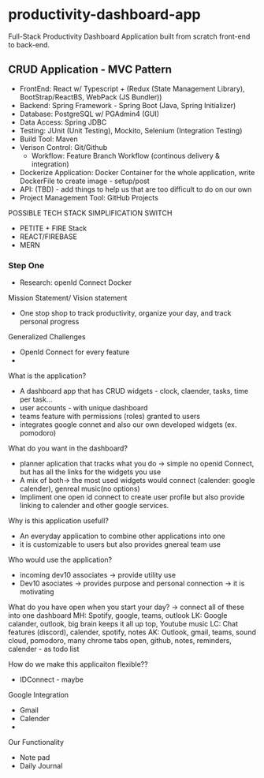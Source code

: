 # productivity-dashboard-app
Full-Stack Productivity Dashboard Application built from scratch front-end to back-end.

## CRUD Application - MVC Pattern
- FrontEnd: React w/ Typescript + (Redux (State Management Library), BootStrap/ReactBS, WebPack (JS Bundler))
- Backend: Spring Framework - Spring Boot (Java, Spring Initializer)
- Database: PostgreSQL w/ PGAdmin4 (GUI)
- Data Access: Spring JDBC
- Testing: JUnit (Unit Testing), Mockito, Selenium (Integration Testing)
- Build Tool: Maven
- Verison Control: Git/Github
  - Workflow: Feature Branch Workflow (continous delivery & integration) 
- Dockerize Application: Docker Container for the whole application, write DockerFile to create image - setup/post
- API: (TBD) - add things to help us that are too difficult to do on our own 
- Project Management Tool: GitHub Projects


POSSIBLE TECH STACK SIMPLIFICATION SWITCH
- PETITE + FIRE Stack
- REACT/FIREBASE
- MERN


### Step One

- Research:
    openId Connect
    Docker 
    

Mission Statement/ Vision statement
- One stop shop to track productivity, organize your day, and track personal progress

Generalized Challenges
- OpenId Connect for every feature
- 

What is the application?
- A dashboard app that has CRUD widgets - clock, claender, tasks, time per task...
- user accounts - with unique dashboard
- teams feature with permissions (roles) granted to users
- integrates google connet and also our own developed widgets (ex. pomodoro)

What do you want in the dashboard?
- planner aplication that tracks what you do -> simple no openid Connect, but has all the links for the widgets you use
- A mix of both-> the most used widgets would connect (calender: google calender),  genreal music(no options)
- Impliment one open id connect to create user profile but also provide linking to calender and other google services.

Why is this application usefull?
- An everyday application to combine other applications into one
- it is customizable to users but also provides gnereal team use 

Who would use the application?
- incoming dev10 associates -> provide utility use
- Dev10 asociates -> provides purpose and personal connection -> it is motivating 

What do you have open when you start your day? -> connect all of these into one dashboard
MH:  Spotify,  google, teams, outlook
LK:  Google calander, outlook,  big brain keeps it all up top,  Youtube music
LC:  Chat features (discord), calender, spotify, notes
AK:  Outlook, gmail, teams, sound cloud, pomodoro, many chrome tabs open, github, notes, reminders, calender - as todo list

How do we make this applicaiton flexible??
- IDConnect - maybe


Google Integration
- Gmail
- Calender
- 

Our Functionality
- Note pad
- Daily Journal 






